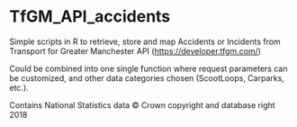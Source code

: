 # TfGM_API_accidents

Simple scripts in R to retrieve, store and map Accidents or Incidents from Transport for Greater Manchester API (https://developer.tfgm.com/)

Could be combined into one single function where request parameters can be customized, and other data categories chosen (ScootLoops, Carparks, etc.).

Contains National Statistics data © Crown copyright and database right 2018
